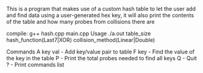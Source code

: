 This is a program that makes use of a custom hash table to let the user add and find data using a user-generated
hex key, it will also print the contents of the table and how many probes from collisions there are

compile: g++ hash.cpp main.cpp
Usage ./a.out table_size hash_function(Last7|XOR) collision_method(Linear|Double)

Commands
A key val   - Add key/value pair to table
F key       - Find the value of the key in the table
P           - Print the total probes needed to find all keys
Q           - Quit
?           - Print commands list